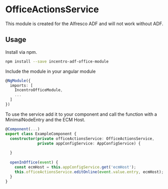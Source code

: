 # OfficeActionsService

This module is created for the Alfresco ADF and will not work without ADF.


## Usage

Install via npm.

```bash
npm install --save incentro-adf-office-module
```

Include the module in your angular module
```typescript
@NgModule({
  imports: [
    IncentroOfficeModule,
    ...
  ]
})
```

To use the service add it to your component and call the function with a MinimalNodeEntry and the ECM Host.
```typescript
@Component(...)
export class ExampleComponent {
  constructor(private officeActionsService: OfficeActionsService,
              private appConfigService: AppConfigService) {
    
  }
  
  openInOffice(event) {
    const ecmHost = this.appConfigService.get('ecmHost');
    this.officeActionsService.editOnline(event.value.entry, ecmHost);
  }
}
```
